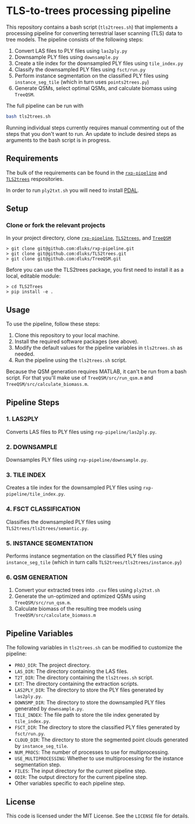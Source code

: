 # TLS-to-trees processing pipeline

This repository contains a bash script (`tls2trees.sh`) that implements a processing pipeline for converting terrestrial laser scanning (TLS) data to tree models. The pipeline consists of the following steps:

1. Convert LAS files to PLY files using `las2ply.py`
2. Downsample PLY files using `downsample.py`
3. Create a tile index for the downsampled PLY files using `tile_index.py`
4. Classify the downsampled PLY files using `fsct/run.py`
5. Perform instance segmentation on the classified PLY files using `instance_seg_tile` (which in turn uses `points2trees.py`)
6. Generate QSMs, select optimal QSMs, and calculate biomass using `TreeQSM`.

The full pipeline can be run with
```bash
bash tls2trees.sh
```

Running individual steps currently requires manual commenting out of the steps that you don't want to run. An update to include desired steps as arguments to the bash script is in progress.

## Requirements

The bulk of the requirements can be found in the [`rxp-pipeline`](https://github.com/dluks/rxp-pipeline) and [`TLS2trees`](https://github.com/dluks/TLS2trees) respositories.

In order to run `ply2txt.sh` you will need to install [PDAL](https://pdal.io/en/latest/).

## Setup

### Clone or fork the relevant projects

In your project directory, clone [`rxp-pipeline`](https://github.com/dluks/rxp-pipeline), [`TLS2trees`](https://github.com/dluks/TLS2trees), and [`TreeQSM`](https://github.com/dluks/TreeQSM)
```
> git clone git@github.com:dluks/rxp-pipeline.git
> git clone git@github.com:dluks/TLS2trees.git
> git clone git@github.com:dluks/TreeQSM.git
```

Before you can use the TLS2trees package, you first need to install it as a local, editable module:

```
> cd TLS2Trees
> pip install -e .
```

## Usage

To use the pipeline, follow these steps:

1. Clone this repository to your local machine.
2. Install the required software packages (see above).
3. Modify the default values for the pipeline variables in `tls2trees.sh` as needed.
4. Run the pipeline using the `tls2trees.sh` script.

Because the QSM generation requires MATLAB, it can't be run from a bash script. For that you'll make use of `TreeQSM/src/run_qsm.m` and `TreeQSM/src/calculate_biomass.m`.

## Pipeline Steps

### 1. LAS2PLY

Converts LAS files to PLY files using `rxp-pipeline/las2ply.py`.

### 2. DOWNSAMPLE

Downsamples PLY files using `rxp-pipeline/downsample.py`.

### 3. TILE INDEX

Creates a tile index for the downsampled PLY files using `rxp-pipeline/tile_index.py`.

### 4. FSCT CLASSIFICATION

Classifies the downsampled PLY files using `TLS2trees/tls2trees/semantic.py`.

### 5. INSTANCE SEGMENTATION

Performs instance segmentation on the classified PLY files using `instance_seg_tile` (which in turn calls `TLS2trees/tls2trees/instance.py`)

### 6. QSM GENERATION

1. Convert your extracted trees into `.csv` files using `ply2txt.sh`
2. Generate the un-optimized and optimized QSMs using `TreeQSM/src/run_qsm.m`.
2. Calculate biomass of the resulting tree models using `TreeQSM/src/calculate_biomass.m`

## Pipeline Variables

The following variables in `tls2trees.sh` can be modified to customize the pipeline:

- `PROJ_DIR`: The project directory.
- `LAS_DIR`: The directory containing the LAS files.
- `T2T_DIR`: The directory containing the `tls2trees.sh` script.
- `EXT`: The directory containing the extraction scripts.
- `LAS2PLY_DIR`: The directory to store the PLY files generated by `las2ply.py`.
- `DOWNSMP_DIR`: The directory to store the downsampled PLY files generated by `downsample.py`.
- `TILE_INDEX`: The file path to store the tile index generated by `tile_index.py`.
- `FSCT_DIR`: The directory to store the classified PLY files generated by `fsct/run.py`.
- `CLOUD_DIR`: The directory to store the segmented point clouds generated by `instance_seg_tile`.
- `NUM_PROCS`: The number of processes to use for multiprocessing.
- `USE_MULTIPROCESSING`: Whether to use multiprocessing for the instance segmentation step.
- `FILES`: The input directory for the current pipeline step.
- `ODIR`: The output directory for the current pipeline step.
- Other variables specific to each pipeline step.

## License

This code is licensed under the MIT License. See the `LICENSE` file for details.